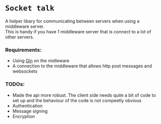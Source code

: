 # `Socket talk`
A helper libary for communicating between servers when using a middleware server.  
This is handy if you have 1 middleware server that is connect to a lot of other servers.  

### Requirements:
- Using [Gin](https://github.com/gin-gonic/gin) on the midleware
- A connection to the middleware that allows http post messages and websockets

### TODOs:
- Made the api more robust. The client side needs quite a bit of code to set up and the behaviour of the code is not compeetly obvious
- Authentication
- Message signing
- Encryption
